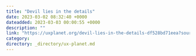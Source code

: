 ```yaml
---
title: "Devil lies in the details"
date: 2023-03-02 08:32:40 +0000
dateadded: 2023-03-03 00:00:55 +0000
description: ""
link: "https://uxplanet.org/devil-lies-in-the-details-df528bd71eea?source=rss----819cc2aaeee0---4"
category:
directory: _directory/ux-planet.md
---
```

